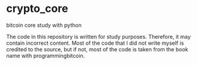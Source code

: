 # crypto_core
bitcoin core study with python

The code in this repository is written for study purposes.
Therefore, it may contain incorrect content. 
Most of the code that I did not write myself is credited to the source,
but if not, most of the code is taken from the book name with programmingbitcoin.
